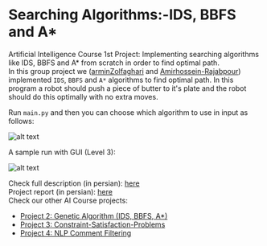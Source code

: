 # Searching Algorithms:-IDS, BBFS and A*
Artificial Intelligence Course 1st Project: Implementing searching algorithms like IDS, BBFS and A* from scratch in order to find optimal path.
<br>
In this group project we ([arminZolfaghari](https://github.com/arminZolfaghari) and [Amirhossein-Rajabpour](https://github.com/Amirhossein-Rajabpour)) implemented `IDS`, `BBFS` 
and `A*` algorithms to find optimal path. In this program a robot should push a piece of butter to it's plate and the robot should do this optimally with no extra moves.
<br>

Run `main.py` and then you can choose which algorithm to use in input as follows:

![alt text](https://github.com/arminZolfaghari/Searching-Algorithms-IDS-BBFS-AStar/blob/main/sample%20input.jpg "sample run")
<br>

A sample run with GUI (Level 3):


![alt text](https://github.com/arminZolfaghari/Searching-Algorithms-IDS-BBFS-AStar/blob/main/sample%20run.gif)


Check full description (in persian): [here](https://github.com/arminZolfaghari/Searching-Algorithms-IDS-BBFS-AStar/blob/main/AI_P1.pdf)
<br>
Project report (in persian): [here](https://github.com/arminZolfaghari/Searching-Algorithms-IDS-BBFS-AStar/blob/main/AI_P1_Report.pdf)
<br>
Check our other AI Course projects:
* [Project 2: Genetic Algorithm (IDS, BBFS, A*)](https://github.com/Amirhossein-Rajabpour/Genetic-Algorithm)
* [Project 3: Constraint-Satisfaction-Problems](https://github.com/Amirhossein-Rajabpour/Constraint-Satisfaction-Problems)
* [Project 4: NLP Comment Filtering](https://github.com/arminZolfaghari/NLP)
